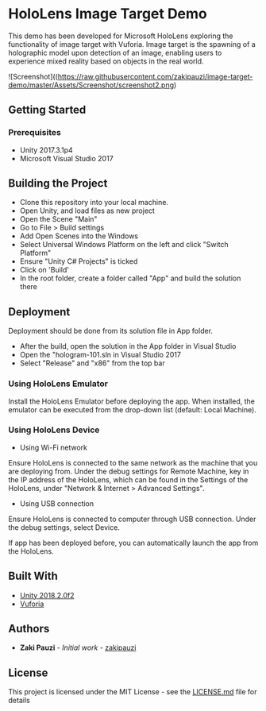 # HoloLens Image Target Demo

This demo has been developed for Microsoft HoloLens exploring the functionality of image target with Vuforia. Image target is the spawning of a holographic model upon detection of an image, enabling users to experience mixed reality based on objects in the real world.

![Screenshot]((https://raw.githubusercontent.com/zakipauzi/image-target-demo/master/Assets/Screenshot/screenshot2.png)


## Getting Started

### Prerequisites

* Unity 2017.3.1p4
* Microsoft Visual Studio 2017


## Building the Project

- Clone this repository into your local machine.
- Open Unity, and load files as new project
- Open the Scene "Main"
- Go to File > Build settings
- Add Open Scenes into the Windows
- Select Universal Windows Platform on the left and click "Switch Platform"
- Ensure "Unity C# Projects" is ticked
- Click on 'Build'
- In the root folder, create a folder called "App" and build the solution there


## Deployment

Deployment should be done from its solution file in App folder.

* After the build, open the solution in the App folder in Visual Studio
* Open the "hologram-101.sln in Visual Studio 2017
* Select "Release" and "x86" from the top bar

### Using HoloLens Emulator

Install the HoloLens Emulator before deploying the app. When installed, the emulator can
be executed from the drop-down list (default: Local Machine).

### Using HoloLens Device

* Using Wi-Fi network

Ensure HoloLens is connected to the same network as the machine that you are deploying from.
Under the debug settings for Remote Machine, key in the IP address of the HoloLens, which can
be found in the Settings of the HoloLens, under "Network & Internet > Advanced Settings".

* Using USB connection

Ensure HoloLens is connected to computer through USB connection.
Under the debug settings, select Device.


If app has been deployed before, you can automatically launch the app from the HoloLens.


## Built With

* [Unity 2018.2.0f2](https://unity3d.com/)
* [Vuforia](https://www.vuforia.com/)


## Authors

* **Zaki Pauzi** - *Initial work* - [zakipauzi](https://github.com/zakipauzi)


## License

This project is licensed under the MIT License - see the [LICENSE.md](LICENSE.md) file for details
